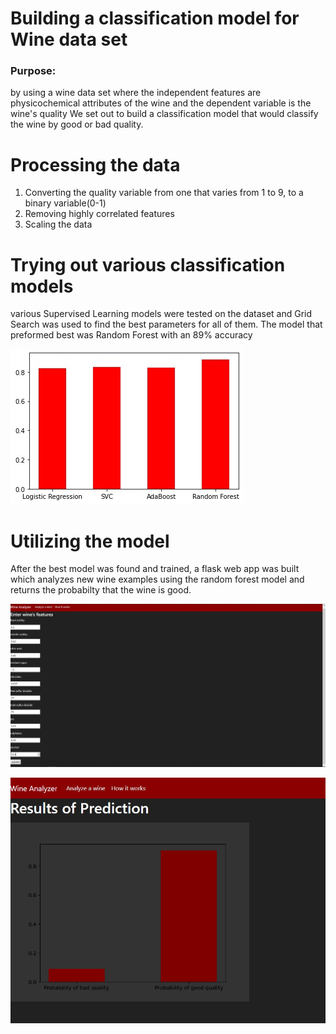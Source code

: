 # Building a classification model for Wine data set 

### Purpose:
by using a wine data set where the independent features are physicochemical attributes of the wine and the dependent variable is the wine's quality
We set out to build a classification model that would classify the wine by good or bad quality. 

#  Processing the data

1. Converting the quality variable from one that varies from 1 to 9, to a binary variable(0-1)
2. Removing highly correlated features
3. Scaling the data 

# Trying out various classification models 

various Supervised Learning models were tested on the dataset and Grid Search was used to find the best parameters for all of them. 
The model that preformed best was Random Forest with an 89% accuracy 

![graph of model accuracy](Readimages/1.jpg)

# Utilizing the model

After the best model was found and trained, a flask web app was built which analyzes new wine examples using the random forest model and returns
the probabilty that the wine is good.

![Entering the details of a wine in web app](Readimages/2.jpg)

![Results of prediction](Readimages/3.jpg)
